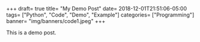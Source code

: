 +++
draft= true
title= "My Demo Post"
date= 2018-12-01T21:51:06-05:00
tags= ["Python", "Code", "Demo", "Example"]
categories= ["Programming"]
banner= "img/banners/code1.jpeg"
+++

This is a demo post.